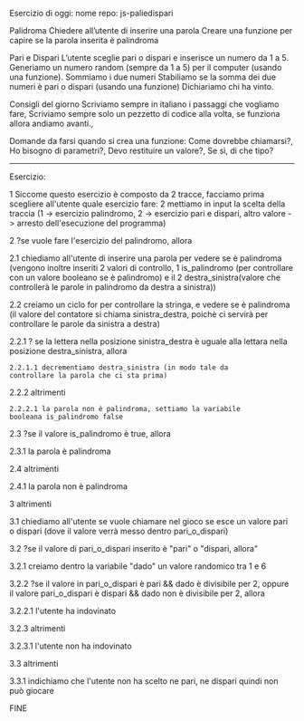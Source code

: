 Esercizio di oggi:
nome repo: js-paliedispari

Palidroma
Chiedere all’utente di inserire una parola
Creare una funzione per capire se la parola inserita è palindroma

Pari e Dispari
L’utente sceglie pari o dispari e inserisce un numero da 1 a 5.
Generiamo un numero random (sempre da 1 a 5) per il computer (usando una funzione).
Sommiamo i due numeri
Stabiliamo se la somma dei due numeri è pari o dispari (usando una funzione)
Dichiariamo chi ha vinto.

Consigli del giorno
Scriviamo sempre in italiano i passaggi che vogliamo fare,
Scriviamo sempre solo un pezzetto di codice alla volta, se funziona allora andiamo avanti.,

Domande da  farsi quando si crea una funzione:
Come dovrebbe chiamarsi?,
Ho bisogno di parametri?,
Devo restituire un valore?,
Se sì, di che tipo?


___________________________________________________

Esercizio:

1 Siccome questo esercizio è composto da 2 tracce, facciamo prima scegliere all'utente quale esercizio fare: 2 mettiamo in input la scelta della traccia (1 -> esercizio palindromo, 2 -> esercizio pari e dispari, altro valore -> arresto dell'esecuzione del programma)

2 ?se vuole fare l'esercizio del palindromo, allora

2.1 chiediamo all'utente di inserire una parola per vedere se è palindroma (vengono inoltre inseriti 2 valori di controllo, 1 is_palindromo (per controllare con un valore booleano se è palindromo) e il 2 destra_sinistra(valore che controllerà le parole in palindromo da destra a sinistra))

2.2 creiamo un ciclo for per controllare la stringa, e vedere se è palindroma (il valore del contatore si chiama sinistra_destra, poichè ci servirà per controllare le parole da sinistra a destra)

  <!--FOR-->

  2.2.1 ? se la lettera nella posizione sinistra_destra è 
  uguale alla lettara nella posizione destra_sinistra, allora

    2.2.1.1 decrementiamo destra_sinistra (in modo tale da 
    controllare la parola che ci sta prima)

  2.2.2 altrimenti

    2.2.2.1 la parola non è palindroma, settiamo la variabile 
    booleana is_palindromo false

  <!--FINE FOR-->

2.3 ?se il valore is_palindromo è true, allora

  2.3.1 la parola è palindroma

2.4 altrimenti

  2.4.1 la parola non è palindroma

3 altrimenti

3.1 chiediamo all'utente se vuole chiamare nel gioco se esce un valore pari o dispari (dove il valore verrà messo dentro pari_o_dispari)

3.2 ?se il valore di pari_o_dispari inserito è "pari" o "dispari, allora"

3.2.1 creiamo dentro la variabile "dado" un valore randomico tra 1 e 6

3.2.2 ?se il valore in pari_o_dispari è pari && dado è divisibile per 2, oppure il valore pari_o_dispari è dispari && dado non è divisibile per 2, allora

3.2.2.1 l'utente ha indovinato

3.2.3 altrimenti

3.2.3.1 l'utente non ha indovinato

3.3 altrimenti

3.3.1 indichiamo che l'utente non ha scelto ne pari, ne dispari quindi non può giocare

FINE
